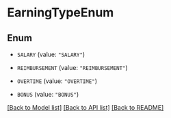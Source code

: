 # EarningTypeEnum

## Enum


* `SALARY` (value: `"SALARY"`)

* `REIMBURSEMENT` (value: `"REIMBURSEMENT"`)

* `OVERTIME` (value: `"OVERTIME"`)

* `BONUS` (value: `"BONUS"`)


[[Back to Model list]](../README.md#documentation-for-models) [[Back to API list]](../README.md#documentation-for-api-endpoints) [[Back to README]](../README.md)


